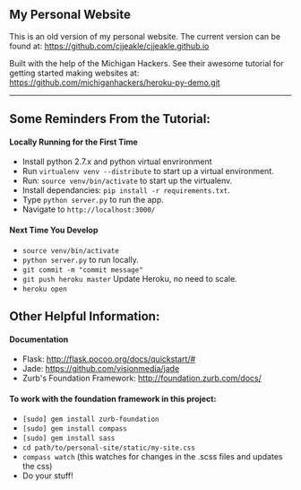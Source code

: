 ## My Personal Website

This is an old version of my personal website. 
The current version can be found at: 
https://github.com/cjjeakle/cjjeakle.github.io

Built with the help of the Michigan Hackers.
See their awesome tutorial for getting started making websites at: 
https://github.com/michiganhackers/heroku-py-demo.git

----
## Some Reminders From the Tutorial:

#### Locally Running for the First Time
- Install python 2.7.x and python virtual envrironment
- Run `virtualenv venv --distribute` to start up a virtual environment. 
- Run: `source venv/bin/activate` to start up the virtualenv.
- Install dependancies: `pip install -r requirements.txt`.
- Type `python server.py` to run the app.
- Navigate to `http://localhost:3000/`

#### Next Time You Develop
- `source venv/bin/activate`
- `python server.py` to run locally.
- `git commit -m "commit message"`
- `git push heroku master` Update Heroku, no need to scale.
- `heroku open`

## Other Helpful Information:

#### Documentation
- Flask: http://flask.pocoo.org/docs/quickstart/#
- Jade: https://github.com/visionmedia/jade
- Zurb's Foundation Framework: http://foundation.zurb.com/docs/

#### To work with the foundation framework in this project:
- `[sudo] gem install zurb-foundation`
- `[sudo] gem install compass`
- `[sudo] gem install sass`
- `cd path/to/personal-site/static/my-site.css`
- `compass watch` (this watches for changes in the .scss files and updates the css)
- Do your stuff!


